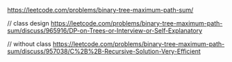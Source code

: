 https://leetcode.com/problems/binary-tree-maximum-path-sum/

// class design
https://leetcode.com/problems/binary-tree-maximum-path-sum/discuss/965916/DP-on-Trees-or-Interview-or-Self-Explanatory

// without class
https://leetcode.com/problems/binary-tree-maximum-path-sum/discuss/957038/C%2B%2B-Recursive-Solution-Very-Efficient
